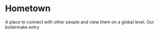 # Hometown
A place to connect with other people and view them on a global level.
Our boilermake entry
